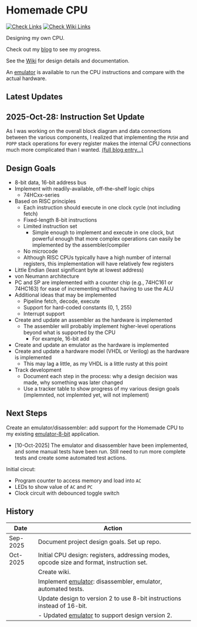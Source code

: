 # Homemade CPU

[![Check Links](https://github.com/Andy4495/Homemade-CPU/actions/workflows/check-links.yml/badge.svg)](https://github.com/Andy4495/Homemade-CPU/actions/workflows/check-links.yml)
[![Check Wiki Links](https://github.com/Andy4495/Homemade-CPU/actions/workflows/check-wiki-links.yml/badge.svg)](https://github.com/Andy4495/Homemade-CPU/actions/workflows/check-wiki-links.yml)

Designing my own CPU.

Check out my [blog][3] to see my progress.

See the [Wiki][2] for design details and documentation.

An [emulator][1] is available to run the CPU instructions and compare with the actual hardware.

## Latest Updates

## 2025-Oct-28: Instruction Set Update

As I was working on the overall block diagram and data connections between the various components, I realized that implementing the `PUSH` and `POPP` stack operations for every register makes the internal CPU connections much more complicated than I wanted. [(full blog entry...)][ref]

[ref]: https://github.com/Andy4495/Homemade-CPU/wiki/Blog#2025-oct-28-instruction-set-update

## Design Goals

- 8-bit data, 16-bit address bus
- Implement with readily-available, off-the-shelf logic chips
  - 74HCxx-series
- Based on RISC principles
  - Each instruction should execute in one clock cycle (not including fetch)
  - Fixed-length 8-bit instructions
  - Limited instruction set
    - Simple enough to implement and execute in one clock, but powerful enough that more complex operations can easily be implemented by the assembler/compiler
  - No microcode
  - Although RISC CPUs typically have a high number of internal registers, this implementation will have relatively few registers
- Little Endian (least significant byte at lowest address)
- von Neumann architecture
- PC and SP are implemented with a counter chip (e.g., 74HC161 or 74HC163) for ease of incrementing without having to use the ALU
- Additional ideas that may be implemented
  - Pipeline fetch, decode, execute
  - Support for hard-coded constants (0, 1, 255)
  - Interrupt support
- Create and update an assembler as the hardware is implemented
  - The assembler will probably implement higher-level operations beyond what is supported by the CPU
    - For example, 16-bit add
- Create and update an emulator as the hardware is implemented
- Create and update a hardware model (VHDL or Verilog) as the hardware is implemented
  - This may lag a little, as my VHDL is a little rusty at this point
- Track development
  - Document each step in the process: why a design decision was made, why something was later changed
  - Use a tracker table to show progress of my various design goals (implemnted, not implemted yet, will not implement)

## Next Steps

Create an emulator/disassembler: add support for the Homemade CPU to my existing [emulator-8-bit][1] application.

- [10-Oct-2025] The emulator and disassembler have been implemented, and some manual tests have been run. Still need to run more complete tests and create some automated test actions.

Initial circut:

- Program counter to access memory and load into `AC`
- LEDs to show value of `AC` and `PC`
- Clock circuit with debounced toggle switch

## History

| Date | Action |
| ---- | ------ |
| Sep-2025 | Document project design goals. Set up repo. |
| Oct-2025 | Initial CPU design: registers, addressing modes, opcode size and format, instruction set. |
|          | Create wiki. |
|          | Implement [emulator][1]: disassembler, emulator, automated tests. |
|          | Update design to version 2 to use 8-bit instructions instead of 16-bit. |
|          | - Updated [emulator][1] to support design version 2. |

[1]: https://github.com/Andy4495/emulator-8-bit
[2]: https://github.com/Andy4495/Homemade-CPU/wiki
[3]: https://github.com/Andy4495/Homemade-CPU/wiki/Blog
